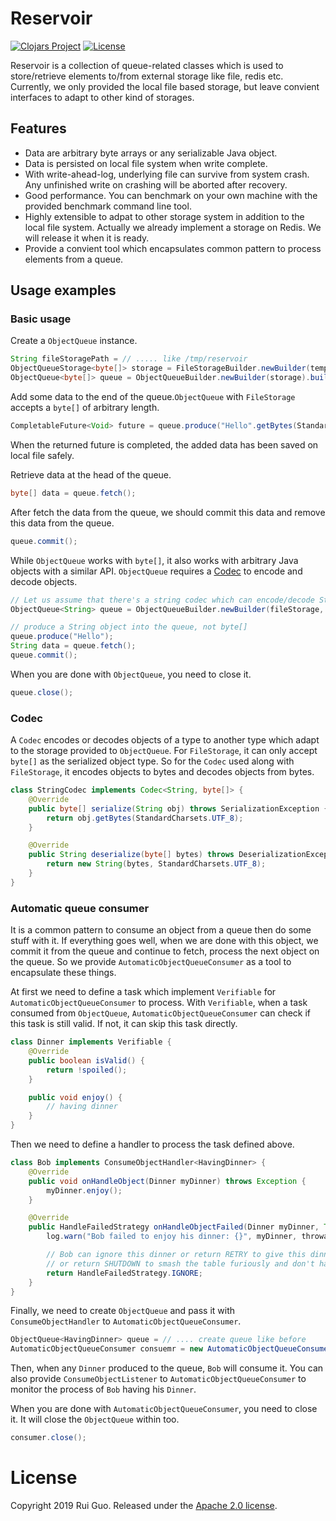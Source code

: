 # Reservoir

[![Clojars Project](https://img.shields.io/clojars/v/com.github.ylgrgyq/reservoir.svg)](https://clojars.org/com.github.ylgrgyq/reservoir)
[![License](https://img.shields.io/badge/License-Apache%202.0-blue.svg)](https://opensource.org/licenses/Apache-2.0)

Reservoir is a collection of queue-related classes which is used to store/retrieve elements to/from external storage  like file, redis etc. Currently, we only provided the local file based storage, but leave convient interfaces to adapt to other kind of storages.

## Features

* Data are arbitrary byte arrays or any serializable Java object.
* Data is persisted on local file system when write complete.
* With write-ahead-log, underlying file can survive from system crash. Any unfinished write on crashing will be aborted after recovery.
* Good performance. You can benchmark on your own machine with the provided benchmark command line tool.
* Highly extensible to adpat to other storage system in addition to the local file system. Actually we already implement a storage on Redis. We will release it when it is ready.
* Provide a convient tool which encapsulates common pattern to process elements from a queue.

## Usage examples

### Basic usage

Create a `ObjectQueue` instance.

```java
String fileStoragePath = // ..... like /tmp/reservoir
ObjectQueueStorage<byte[]> storage = FileStorageBuilder.newBuilder(tempDir).build();
ObjectQueue<byte[]> queue = ObjectQueueBuilder.newBuilder(storage).buildQueue();
```

Add some data to the end of the queue.`ObjectQueue` with `FileStorage` accepts a `byte[]` of arbitrary length.

```java
CompletableFuture<Void> future = queue.produce("Hello".getBytes(StandardCharsets.UTF_8));
```

When the returned future is completed, the added data has been saved on local file safely.

Retrieve data at the head of the queue.

```java
byte[] data = queue.fetch();
```

After fetch the data from the queue, we should commit this data and remove this data from the queue.

```java
queue.commit();
```

While `ObjectQueue` works with `byte[]`, it also works with arbitrary Java objects with a similar API. `ObjectQueue` requires a  [Codec](https://github.com/square/tape#converter)  to encode and decode objects.

```java
// Let us assume that there's a string codec which can encode/decode String objects
ObjectQueue<String> queue = ObjectQueueBuilder.newBuilder(fileStorage, stringCodec).buildQueue();

// produce a String object into the queue, not byte[]
queue.produce("Hello");
String data = queue.fetch();
queue.commit();
```

When you are done with `ObjectQueue`, you need to close it.

```java
queue.close();
```

### Codec

A `Codec` encodes or decodes objects of a type to another type which adapt to the storage provided to `ObjectQueue`.
For `FileStorage`, it can only accept `byte[]` as the serialized object type. So for the `Codec` used along with
`FileStorage`, it encodes objects to bytes and decodes objects from bytes.

```java
class StringCodec implements Codec<String, byte[]> {
    @Override
    public byte[] serialize(String obj) throws SerializationException {
        return obj.getBytes(StandardCharsets.UTF_8);
    }

    @Override
    public String deserialize(byte[] bytes) throws DeserializationException {
        return new String(bytes, StandardCharsets.UTF_8);
    }
}
```

### Automatic queue consumer

It is a common pattern to consume an object from a queue then do some stuff with it. If everything goes well, when we are done with this object, we commit it from the queue and continue to fetch, process the next object on the queue. So we provide `AutomaticObjectQueueConsumer` as a tool to encapsulate these things.

At first we need to define a task which implement `Verifiable` for `AutomaticObjectQueueConsumer` to process. With `Verifiable`, when a task consumed from `ObjectQueue`, `AutomaticObjectQueueConsumer` can check if this task is still valid. If not, it can skip this task directly.

```java
class Dinner implements Verifiable {
    @Override
    public boolean isValid() {
        return !spoiled();
    }

    public void enjoy() {
        // having dinner
    }
}
```

Then we need to define a handler to process the task defined above. 

```java
class Bob implements ConsumeObjectHandler<HavingDinner> {
    @Override
    public void onHandleObject(Dinner myDinner) throws Exception {
        myDinner.enjoy();
    }

    @Override
    public HandleFailedStrategy onHandleObjectFailed(Dinner myDinner, Throwable throwable) {
        log.warn("Bob failed to enjoy his dinner: {}", myDinner, throwable);

        // Bob can ignore this dinner or return RETRY to give this dinner another chance
        // or return SHUTDOWN to smash the table furiously and don't have any dinner anymore
        return HandleFailedStrategy.IGNORE;
    }
}
```

Finally, we need to create `ObjectQueue` and pass it with `ConsumeObjectHandler` to `AutomaticObjectQueueConsumer`.

```java
ObjectQueue<HavingDinner> queue = // .... create queue like before
AutomaticObjectQueueConsumer consuemr = new AutomaticObjectQueueConsumer(queue, new Bob());
```

Then, when any `Dinner` produced to the queue, `Bob` will consume it. You can also provide `ConsumeObjectListener` to `AutomaticObjectQueueConsumer` to monitor the process of `Bob` having his `Dinner`.

When you are done with `AutomaticObjectQueueConsumer`, you need to close it. It will close the `ObjectQueue` within too.

```java
consumer.close();
```

# License

Copyright 2019 Rui Guo. Released under the [Apache 2.0 license](http://www.apache.org/licenses/LICENSE-2.0.html).
